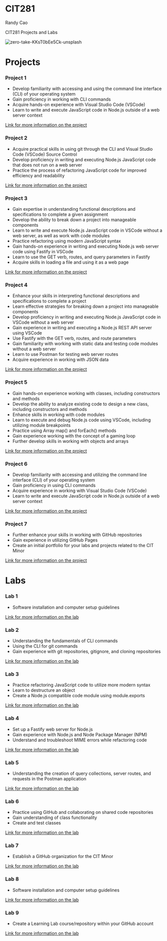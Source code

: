 # CIT281
Randy Cao

CIT281 Projects and Labs

![zero-take-KKsT0bEe5Ck-unsplash](https://github.com/RandECao/CIT281/assets/133427268/63a67f86-94c3-4ed7-a0f9-d7183e4de67e)


# Projects

### Project 1
- Develop familiarity with accessing and using the command line interface (CLI) of your operating system
- Gain proficiency in working with CLI commands
- Acquire hands-on experience with Visual Studio Code (VSCode)
- Learn to write and execute JavaScript code in Node.js outside of a web server context

[Link for more information on the project](https://randecao.github.io/cit281-p1/)

### Project 2
- Acquire practical skills in using git through the CLI and Visual Studio Code (VSCode) Source Control
- Develop proficiency in writing and executing Node.js JavaScript code that does not run on a web server
- Practice the process of refactoring JavaScript code for improved efficiency and readability

[Link for more information on the project](https://randecao.github.io/cit281-p2/)

### Project 3
- Gain expertise in understanding functional descriptions and specifications to complete a given assignment
- Develop the ability to break down a project into manageable components
- Learn to write and execute Node.js JavaScript code in VSCode without a web server, as well as work with code modules
- Practice refactoring using modern JavaScript syntax
- Gain hands-on experience in writing and executing Node.js web server code using Fastify in VSCode
- Learn to use the GET verb, routes, and query parameters in Fastify
- Acquire skills in loading a file and using it as a web page

[Link for more information on the project](https://randecao.github.io/cit281-p3/)

### Project 4
- Enhance your skills in interpreting functional descriptions and specifications to complete a project
- Learn effective strategies for breaking down a project into manageable components
- Develop proficiency in writing and executing Node.js JavaScript code in VSCode without a web server
- Gain experience in writing and executing a Node.js REST API server using VSCode
- Use Fastify with the GET verb, routes, and route parameters
- Gain familiarity with working with static data and testing code modules without a web server
- Learn to use Postman for testing web server routes
- Acquire experience in working with JSON data

[Link for more information on the project](https://randecao.github.io/cit281-p4/)


### Project 5
- Gain hands-on experience working with classes, including constructors and methods
- Develop the ability to analyze existing code to design a new class, including constructors and methods
- Enhance skills in working with code modules
- Learn to execute and debug Node.js code using VSCode, including utilizing module breakpoints
- Practice using Array map() and forEach() methods
- Gain experience working with the concept of a gaming loop
- Further develop skills in working with objects and arrays

[Link for more information on the project](https://randecao.github.io/cit281-p4/)

### Project 6
- Develop familiarity with accessing and utilizing the command line interface (CLI) of your operating system
- Gain proficiency in using CLI commands
- Acquire experience in working with Visual Studio Code (VSCode)
- Learn to write and execute JavaScript code in Node.js outside of a web server context

[Link for more information on the project](https://randecao.github.io/cit281-p6/)

### Project 7
- Further enhance your skills in working with GitHub repositories
- Gain experience in utilizing GitHub Pages
- Create an initial portfolio for your labs and projects related to the CIT Minor

[Link for more information on the project](https://randecao.github.io/cit281-p7/)

# Labs
### Lab 1
- Software installation and computer setup guidelines

[Link for more information on the lab](https://randecao.github.io/cit281-lab1/)

### Lab 2
- Understanding the fundamentals of CLI commands
- Using the CLI for git commands
- Gain experience with git repositories, gitignore, and cloning repositories

[Link for more information on the lab](https://randecao.github.io/cit281-lab2/)

### Lab 3
- Practice refactoring JavaScript code to utilize more modern syntax
- Learn to destructure an object
- Create a Node.js compatible code module using module.exports

[Link for more information on the lab](https://randecao.github.io/cit281-lab3/)

### Lab 4
- Set up a Fastify web server for Node.js
- Gain experience with Node.js and Node Package Manager (NPM)
- Understand and troubleshoot MIME errors while refactoring code

[Link for more information on the lab](https://randecao.github.io/cit281-lab4/)

### Lab 5
- Understanding the creation of query collections, server routes, and requests in the Postman application

[Link for more information on the lab](https://randecao.github.io/cit281-lab5/)

### Lab 6
- Practice using GitHub and collaborating on shared code repositories
- Gain understanding of class functionality
- Create and test classes

[Link for more information on the lab](https://randecao.github.io/cit281-lab6/)

### Lab 7
- Establish a GitHub organization for the CIT Minor

[Link for more information on the lab](https://randecao.github.io/cit281-lab7/)

### Lab 8
- Software installation and computer setup guidelines

[Link for more information on the lab](https://randecao.github.io/cit281-lab8/)

### Lab 9
- Create a Learning Lab course/repository within your GitHub account

[Link for more information on the lab](https://randecao.github.io/cit281-lab9/)
